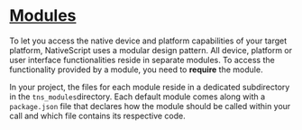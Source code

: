 # [**Modules**](http://docs.nativescript.org/core-concepts/modules#modules)

To let you access the native device and platform capabilities of your target platform, NativeScript uses a modular design pattern. All device, platform or user interface functionalities reside in separate modules. To access the functionality provided by a module, you need to **require** the module.

In your project, the files for each module reside in a dedicated subdirectory in the `tns_modules`directory. Each default module comes along with a `package.json` file that declares how the module should be called within your call and which file contains its respective code.


